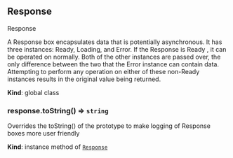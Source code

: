 <a name="Response"></a>

## Response
Response

A Response box encapsulates data that is potentially asynchronous. It has three instances: Ready, Loading, and Error.
If the Response is Ready <value>, it can be operated on normally. Both of the other instances are passed over, the only difference
between the two that the Error instance can contain data. Attempting to perform any operation on either of these non-Ready instances
results in the original value being returned.

**Kind**: global class  
<a name="Response+toString"></a>

### response.toString() ⇒ <code>string</code>
Overrides the toString() of the prototype to make logging of Response boxes
more user friendly

**Kind**: instance method of [<code>Response</code>](#Response)  
